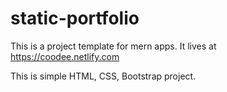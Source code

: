 # static-portfolio

This is a project template for mern apps. It lives at https://coodee.netlify.com

This is simple HTML, CSS, Bootstrap project.
